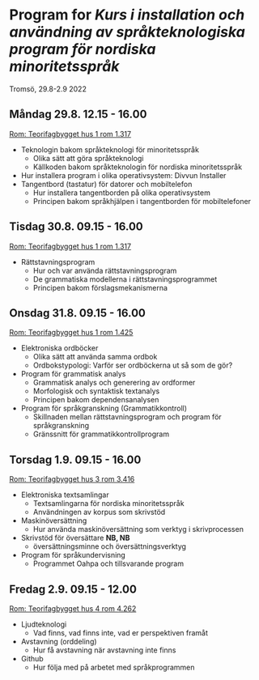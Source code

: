 
# Program for *Kurs i installation och användning av språkteknologiska program för nordiska minoritetsspråk*
Tromsö, 29.8-2.9 2022




## Måndag 29.8. 12.15 - 16.00
[Rom: Teorifagbygget hus 1 rom 1.317](https://use.mazemap.com/#v=1&zlevel=3&center=18.971927,69.681322&zoom=18&campusid=5&sharepoitype=poi&sharepoi=176209)
 
- Teknologin bakom språkteknologi för minoritetsspråk
	- Olika sätt att göra språkteknologi
	- Källkoden bakom språkteknologin för nordiska minoritetsspråk
- Hur installera program i olika operativsystem: Divvun Installer
- Tangentbord (tastatur) för datorer och mobiltelefon
	- Hur installera tangentborden på olika operativsystem
	- Principen bakom språkhjälpen i tangentborden för mobiltelefoner

## Tisdag 30.8. 09.15 - 16.00
[Rom: Teorifagbygget hus 1 rom 1.317](https://use.mazemap.com/#v=1&zlevel=3&center=18.971927,69.681322&zoom=18&campusid=5&sharepoitype=poi&sharepoi=176209)

- Rättstavningsprogram
	- Hur och var använda rättstavningsprogram
	- De grammatiska modellerna i rättstavningsprogrammet
	- Principen bakom förslagsmekanismerna

## Onsdag 31.8. 09.15 - 16.00
[Rom: Teorifagbygget hus 1 rom 1.425](https://use.mazemap.com/#v=1&zlevel=4&center=18.972168,69.681349&zoom=18&campusid=5&sharepoitype=poi&sharepoi=176214)

- Elektroniska ordböcker
	- Olika sätt att använda samma ordbok 
	- Ordbokstypologi: Varför ser ordböckerna ut så som de gör?
- Program för grammatisk analys
	- Grammatisk analys och generering av ordformer
	- Morfologisk och syntaktisk textanalys
	- Principen bakom dependensanalysen
- Program för språkgranskning (Grammatikkontroll)
	- Skillnaden mellan rättstavningsprogram och program för språkgranskning
	- Gränssnitt för grammatikkontrollprogram


## Torsdag 1.9. 09.15 - 16.00
[Rom: Teorifagbygget hus 3 rom 3.416](https://use.mazemap.com/#v=1&zlevel=4&center=18.970928,69.681773&zoom=18&campusid=5&sharepoitype=poi&sharepoi=176644)

- Elektroniska textsamlingar
	- Textsamlingarna för nordiska minoritetsspråk
	- Användningen av korpus som skrivstöd
- Maskinöversättning
	- Hur använda maskinöversättning som verktyg i skrivprocessen
- Skrivstöd för översättare **NB, NB**
	- översättningsminne och översättningsverktyg
- Program för språkundervisning 
	- Programmet Oahpa och tillsvarande program

## Fredag 2.9. 09.15 - 12.00
[Rom: Teorifagbygget hus 4 rom 4.262](https://use.mazemap.com/#v=1&zlevel=2&center=18.969613,69.681562&zoom=18&campusid=5&sharepoitype=poi&sharepoi=177083)

- Ljudteknologi
	- Vad finns, vad finns inte, vad er perspektiven framåt
- Avstavning (orddeling)
	- Hur få avstavning när avstavning inte finns 
- Github
	- Hur följa med på arbetet med språkprogrammen
	
